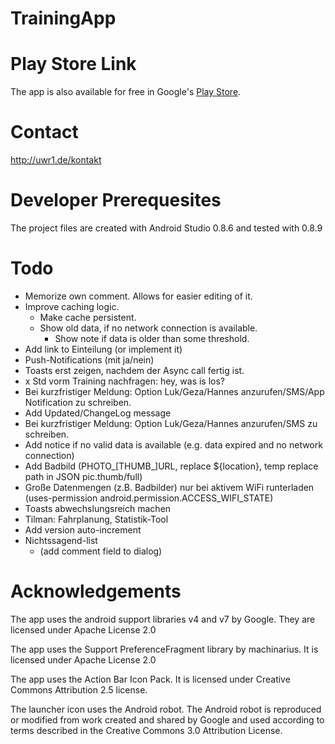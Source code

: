 TrainingApp
===========

Play Store Link
===============
The app is also available for free in Google's [Play Store](https://play.google.com/store/apps/details?id=de.uwr1.training).

Contact
=======
http://uwr1.de/kontakt

Developer Prerequesites
=======================
The project files are created with Android Studio 0.8.6 and tested with 0.8.9

Todo
====
+ Memorize own comment. Allows for easier editing of it.
+ Improve caching logic.
  + Make cache persistent.
  + Show old data, if no network connection is available.
    + Show note if data is older than some threshold.
+ Add link to Einteilung (or implement it)
+ Push-Notifications (mit ja/nein)
+ Toasts erst zeigen, nachdem der Async call fertig ist.
+ x Std vorm Training nachfragen: hey, was is los?
+ Bei kurzfristiger Meldung: Option Luk/Geza/Hannes anzurufen/SMS/App Notification zu schreiben.
+ Add Updated/ChangeLog message
+ Bei kurzfristiger Meldung: Option Luk/Geza/Hannes anzurufen/SMS zu schreiben.
+ Add notice if no valid data is available (e.g. data expired and no network connection)
+ Add Badbild (PHOTO_[THUMB_]URL, replace ${location}, temp replace path in JSON pic.thumb/full)
+ Große Datenmengen (z.B. Badbilder) nur bei aktivem WiFi runterladen (uses-permission android.permission.ACCESS_WIFI_STATE)
+ Toasts abwechslungsreich machen
+ Tilman: Fahrplanung, Statistik-Tool
+ Add version auto-increment
+ Nichtssagend-list
  + (add comment field to dialog)

Acknowledgements
================
The app uses the android support libraries v4 and v7 by Google. They are licensed under Apache License 2.0

The app uses the Support PreferenceFragment library by machinarius. It is licensed under Apache License 2.0

The app uses the Action Bar Icon Pack. It is licensed under Creative Commons Attribution 2.5 license.

The launcher icon uses the Android robot.
The Android robot is reproduced or modified from work created and shared by Google and used according to terms described in the Creative Commons 3.0 Attribution License.
